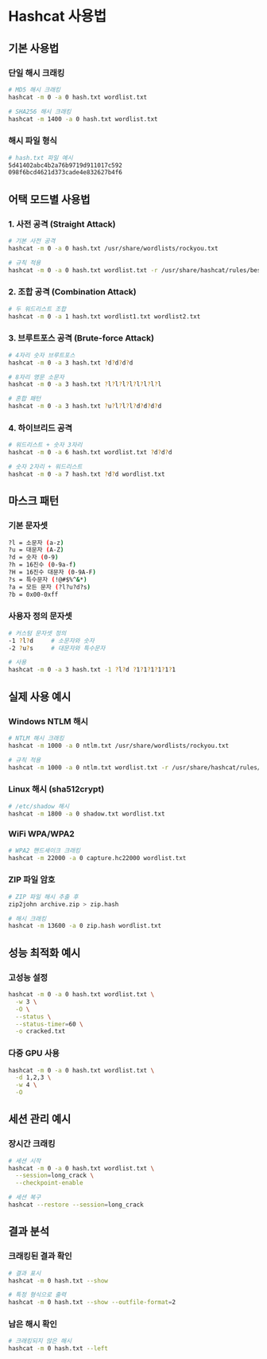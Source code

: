 # Hashcat 사용법

## 기본 사용법

### 단일 해시 크래킹

```bash
# MD5 해시 크래킹
hashcat -m 0 -a 0 hash.txt wordlist.txt

# SHA256 해시 크래킹
hashcat -m 1400 -a 0 hash.txt wordlist.txt
```

### 해시 파일 형식

```bash
# hash.txt 파일 예시
5d41402abc4b2a76b9719d911017c592
098f6bcd4621d373cade4e832627b4f6
```

## 어택 모드별 사용법

### 1. 사전 공격 (Straight Attack)

```bash
# 기본 사전 공격
hashcat -m 0 -a 0 hash.txt /usr/share/wordlists/rockyou.txt

# 규칙 적용
hashcat -m 0 -a 0 hash.txt wordlist.txt -r /usr/share/hashcat/rules/best64.rule
```

### 2. 조합 공격 (Combination Attack)

```bash
# 두 워드리스트 조합
hashcat -m 0 -a 1 hash.txt wordlist1.txt wordlist2.txt
```

### 3. 브루트포스 공격 (Brute-force Attack)

```bash
# 4자리 숫자 브루트포스
hashcat -m 0 -a 3 hash.txt ?d?d?d?d

# 8자리 영문 소문자
hashcat -m 0 -a 3 hash.txt ?l?l?l?l?l?l?l?l

# 혼합 패턴
hashcat -m 0 -a 3 hash.txt ?u?l?l?l?d?d?d?d
```

### 4. 하이브리드 공격

```bash
# 워드리스트 + 숫자 3자리
hashcat -m 0 -a 6 hash.txt wordlist.txt ?d?d?d

# 숫자 2자리 + 워드리스트
hashcat -m 0 -a 7 hash.txt ?d?d wordlist.txt
```

## 마스크 패턴

### 기본 문자셋

```bash
?l = 소문자 (a-z)
?u = 대문자 (A-Z)
?d = 숫자 (0-9)
?h = 16진수 (0-9a-f)
?H = 16진수 대문자 (0-9A-F)
?s = 특수문자 (!@#$%^&*)
?a = 모든 문자 (?l?u?d?s)
?b = 0x00-0xff
```

### 사용자 정의 문자셋

```bash
# 커스텀 문자셋 정의
-1 ?l?d     # 소문자와 숫자
-2 ?u?s     # 대문자와 특수문자

# 사용
hashcat -m 0 -a 3 hash.txt -1 ?l?d ?1?1?1?1?1?1
```

## 실제 사용 예시

### Windows NTLM 해시

```bash
# NTLM 해시 크래킹
hashcat -m 1000 -a 0 ntlm.txt /usr/share/wordlists/rockyou.txt

# 규칙 적용
hashcat -m 1000 -a 0 ntlm.txt wordlist.txt -r /usr/share/hashcat/rules/best64.rule
```

### Linux 해시 (sha512crypt)

```bash
# /etc/shadow 해시
hashcat -m 1800 -a 0 shadow.txt wordlist.txt
```

### WiFi WPA/WPA2

```bash
# WPA2 핸드셰이크 크래킹
hashcat -m 22000 -a 0 capture.hc22000 wordlist.txt
```

### ZIP 파일 암호

```bash
# ZIP 파일 해시 추출 후
zip2john archive.zip > zip.hash

# 해시 크래킹
hashcat -m 13600 -a 0 zip.hash wordlist.txt
```

## 성능 최적화 예시

### 고성능 설정

```bash
hashcat -m 0 -a 0 hash.txt wordlist.txt \
  -w 3 \
  -O \
  --status \
  --status-timer=60 \
  -o cracked.txt
```

### 다중 GPU 사용

```bash
hashcat -m 0 -a 0 hash.txt wordlist.txt \
  -d 1,2,3 \
  -w 4 \
  -O
```

## 세션 관리 예시

### 장시간 크래킹

```bash
# 세션 시작
hashcat -m 0 -a 0 hash.txt wordlist.txt \
  --session=long_crack \
  --checkpoint-enable

# 세션 복구
hashcat --restore --session=long_crack
```

## 결과 분석

### 크래킹된 결과 확인

```bash
# 결과 표시
hashcat -m 0 hash.txt --show

# 특정 형식으로 출력
hashcat -m 0 hash.txt --show --outfile-format=2
```

### 남은 해시 확인

```bash
# 크래킹되지 않은 해시
hashcat -m 0 hash.txt --left
```
